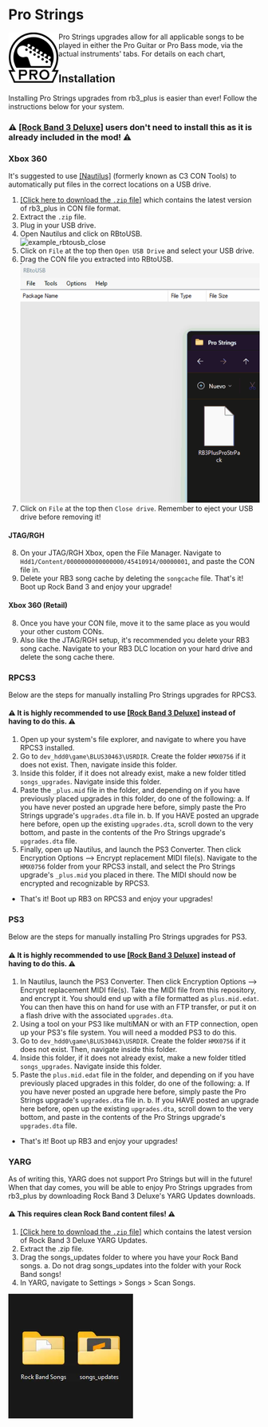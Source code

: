 # Pro Strings
<img src="../dependencies/progtr.png" width="20%" height="20%" align="left"> Pro Strings upgrades allow for all applicable songs to be played in either the Pro Guitar or Pro Bass mode, via the actual instruments' tabs. For details on each chart, 

## Installation
Installing Pro Strings upgrades from rb3_plus is easier than ever! Follow the instructions below for your system.

### ⚠️ [[Rock Band 3 Deluxe]](https://rb3dx.milohax.org/install) users don't need to install this as it is already included in the mod! ⚠️

### Xbox 360
It's suggested to use [[Nautilus]](https://nemosnautilus.com/nautilus/) (formerly known as C3 CON Tools) to automatically put files in the correct locations on a USB drive.
1. [[Click here to download the `.zip` file]](https://nightly.link/rjkiv/rb3_plus/workflows/build/main/RB3PlusProStrPack.zip) which contains the latest version of rb3_plus in CON file format.
2. Extract the `.zip` file.
3. Plug in your USB drive.
4. Open Nautilus and click on RBtoUSB.  
![example_rbtousb_close](../dependencies/example_rbtousb_close.png?raw=true "Opening RBtoUSB in Nautilus")
5. Click on `File` at the top then `Open USB Drive` and select your USB drive.
6. Drag the CON file you extracted into RBtoUSB.  
![example_rbtousb_drag](../dependencies/example_rbtousb_drag.gif?raw=true "Dragging RB3 Pro Strings Pack in")
7. Click on `File` at the top then `Close drive`. Remember to eject your USB drive before removing it!

#### JTAG/RGH
8. On your JTAG/RGH Xbox, open the File Manager. Navigate to ```Hdd1/Content/0000000000000000/45410914/00000001```, and paste the CON file in.
9. Delete your RB3 song cache by deleting the ```songcache``` file.
That's it! Boot up Rock Band 3 and enjoy your upgrade!

#### Xbox 360 (Retail)
8. Once you have your CON file, move it to the same place as you would your other custom CONs.
9. Also like the JTAG/RGH setup, it's recommended you delete your RB3 song cache. Navigate to your RB3 DLC location on your hard drive and delete the song cache there.

### RPCS3
Below are the steps for manually installing Pro Strings upgrades for RPCS3.

#### ⚠️ It is highly recommended to use [[Rock Band 3 Deluxe]](https://rb3dx.milohax.org/install) instead of having to do this. ⚠️

1. Open up your system's file explorer, and navigate to where you have RPCS3 installed. 
2. Go to ```dev_hdd0\game\BLUS30463\USRDIR```. Create the folder ```HMX0756``` if it does not exist. Then, navigate inside this folder.
3. Inside this folder, if it does not already exist, make a new folder titled ```songs_upgrades```. Navigate inside this folder.
4. Paste the `_plus.mid` file in the folder, and depending on if you have previously placed upgrades in this folder, do one of the following:
  a. If you have never posted an upgrade here before, simply paste the Pro Strings upgrade's `upgrades.dta` file in.
  b. If you HAVE posted an upgrade here before, open up the existing `upgrades.dta`, scroll down to the very bottom, and paste in the contents of the Pro Strings upgrade's `upgrades.dta` file.
5. Finally, open up Nautilus, and launch the PS3 Converter. Then click Encryption Options --> Encrypt replacement MIDI file(s). Navigate to the ```HMX0756``` folder from your RPCS3 install, and select the Pro Strings upgrade's `_plus.mid` you placed in there. The MIDI should now be encrypted and recognizable by RPCS3.
- That's it! Boot up RB3 on RPCS3 and enjoy your upgrades!

### PS3
Below are the steps for manually installing Pro Strings upgrades for PS3.
#### ⚠️ It is highly recommended to use [[Rock Band 3 Deluxe]](https://rb3dx.milohax.org/install) instead of having to do this. ⚠️

1. In Nautilus, launch the PS3 Converter. Then click Encryption Options --> Encrypt replacement MIDI file(s). Take the MIDI file from this repository, and encrypt it. You should end up with a file formatted as `plus.mid.edat`. You can then have this on hand for use with an FTP transfer, or put it on a flash drive with the associated `upgrades.dta`.
2. Using a tool on your PS3 like multiMAN or with an FTP connection, open up your PS3's file system. You will need a modded PS3 to do this.
3. Go to ```dev_hdd0\game\BLUS30463\USRDIR```. Create the folder ```HMX0756``` if it does not exist. Then, navigate inside this folder.
4. Inside this folder, if it does not already exist, make a new folder titled ```songs_upgrades```. Navigate inside this folder.
5. Paste the `plus.mid.edat` file in the folder, and depending on if you have previously placed upgrades in this folder, do one of the following:
  a. If you have never posted an upgrade here before, simply paste the Pro Strings upgrade's `upgrades.dta` file in.
  b. If you HAVE posted an upgrade here before, open up the existing `upgrades.dta`, scroll down to the very bottom, and paste in the contents of the Pro Strings upgrade's `upgrades.dta` file.
- That's it! Boot up RB3 and enjoy your upgrades!

### YARG
As of writing this, YARG does not support Pro Strings but will in the future! When that day comes, you will be able to enjoy Pro Strings upgrades from rb3_plus by downloading Rock Band 3 Deluxe's YARG Updates downloads.

#### ⚠️ This requires clean Rock Band content files! ⚠️

1. [[Click here to download the `.zip` file]](https://nightly.link/hmxmilohax/rock-band-3-deluxe/workflows/build/develop/RB3DX-YARG-Updates.zip) which contains the latest version of Rock Band 3 Deluxe YARG Updates.
2. Extract the .zip file.
3. Drag the songs_updates folder to where you have your Rock Band songs.
  a. Do not drag songs_updates into the folder with your Rock Band songs!
4. In YARG, navigate to Settings > Songs > Scan Songs.

![example_YARG_folder](../dependencies/example_YARG_folder.webp?raw=true "Example YARG folder")



